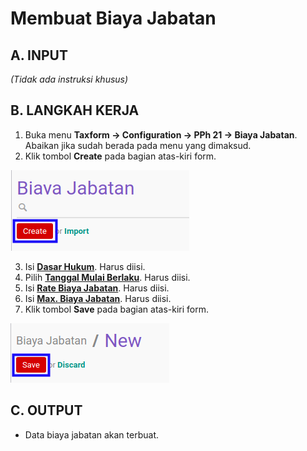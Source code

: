 # Membuat Biaya Jabatan

## A. INPUT

*(Tidak ada instruksi khusus)*

## B. LANGKAH KERJA

1. Buka menu **Taxform -> Configuration -> PPh 21 -> Biaya Jabatan**. Abaikan jika sudah berada pada menu yang dimaksud.
2. Klik tombol **Create** pada bagian atas-kiri form.

![](../../img/biaya-jabatan/tombol-create.png)

3. Isi **[Dasar Hukum](./penjelasan.md#field-dasar-hukum)**. Harus diisi.
4. Pilih **[Tanggal Mulai Berlaku](./penjelasan.md#field-date)**. Harus diisi.
5. Isi **[Rate Biaya Jabatan](./penjelasan.md#field-rate)**. Harus diisi.
6. Isi **[Max. Biaya Jabatan](./penjelasan.md#field-max)**. Harus diisi.
7. Klik tombol **Save** pada bagian atas-kiri form.

![](../../img/biaya-jabatan/tombol-simpan.png)

## C. OUTPUT

* Data biaya jabatan akan terbuat.
